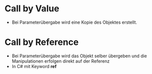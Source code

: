 # Call by Value
- Bei Parameterübergabe wird eine Kopie des Objektes erstellt.
# Call by Reference
- Bei Parameterübergabe wird das Objekt selber übergeben und die Manipulationen erfolgen direkt auf der Referenz
- In C# mit Keyword **ref**